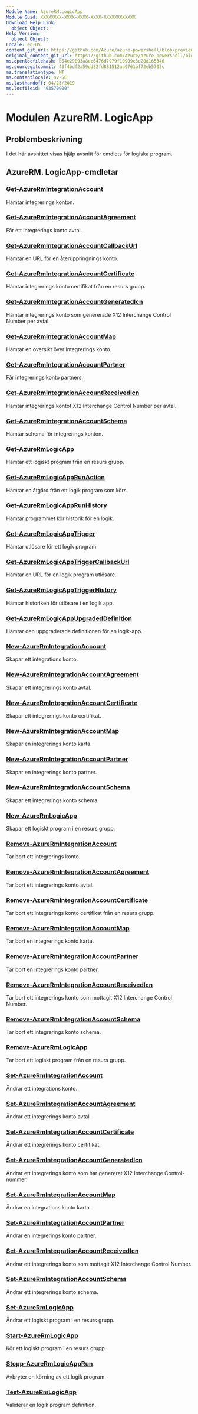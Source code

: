 ```yaml
---
Module Name: AzureRM.LogicApp
Module Guid: XXXXXXXX-XXXX-XXXX-XXXX-XXXXXXXXXXXX
Download Help Link:
  object Object: 
Help Version:
  object Object: 
Locale: en-US
content_git_url: https://github.com/Azure/azure-powershell/blob/preview/src/ResourceManager/LogicApp/Commands.LogicApp/help/AzureRM.LogicApp.md
original_content_git_url: https://github.com/Azure/azure-powershell/blob/preview/src/ResourceManager/LogicApp/Commands.LogicApp/help/AzureRM.LogicApp.md
ms.openlocfilehash: b54e29093a8ec6476d7979f10909c3d20d165346
ms.sourcegitcommit: 43f4bdf2a59dd82fd881512aa9761bf72eb5703c
ms.translationtype: MT
ms.contentlocale: sv-SE
ms.lasthandoff: 04/23/2019
ms.locfileid: "93570900"
---
```

# Modulen AzureRM. LogicApp
## Problembeskrivning
I det här avsnittet visas hjälp avsnitt för cmdlets för logiska program.

## AzureRM. LogicApp-cmdletar
### [Get-AzureRmIntegrationAccount](Get-AzureRmIntegrationAccount.md)
Hämtar integrerings konton.

### [Get-AzureRmIntegrationAccountAgreement](Get-AzureRmIntegrationAccountAgreement.md)
Får ett integrerings konto avtal.

### [Get-AzureRmIntegrationAccountCallbackUrl](Get-AzureRmIntegrationAccountCallbackUrl.md)
Hämtar en URL för en återuppringnings konto.

### [Get-AzureRmIntegrationAccountCertificate](Get-AzureRmIntegrationAccountCertificate.md)
Hämtar integrerings konto certifikat från en resurs grupp.

### [Get-AzureRmIntegrationAccountGeneratedIcn](Get-AzureRmIntegrationAccountGeneratedIcn.md)
Hämtar integrerings konto som genererade X12 Interchange Control Number per avtal.

### [Get-AzureRmIntegrationAccountMap](Get-AzureRmIntegrationAccountMap.md)
Hämtar en översikt över integrerings konto.

### [Get-AzureRmIntegrationAccountPartner](Get-AzureRmIntegrationAccountPartner.md)
Får integrerings konto partners.

### [Get-AzureRmIntegrationAccountReceivedIcn](Get-AzureRmIntegrationAccountReceivedIcn.md)
Hämtar integrerings kontot X12 Interchange Control Number per avtal.

### [Get-AzureRmIntegrationAccountSchema](Get-AzureRmIntegrationAccountSchema.md)
Hämtar schema för integrerings konton.

### [Get-AzureRmLogicApp](Get-AzureRmLogicApp.md)
Hämtar ett logiskt program från en resurs grupp.

### [Get-AzureRmLogicAppRunAction](Get-AzureRmLogicAppRunAction.md)
Hämtar en åtgärd från ett logik program som körs.

### [Get-AzureRmLogicAppRunHistory](Get-AzureRmLogicAppRunHistory.md)
Hämtar programmet kör historik för en logik.

### [Get-AzureRmLogicAppTrigger](Get-AzureRmLogicAppTrigger.md)
Hämtar utlösare för ett logik program.

### [Get-AzureRmLogicAppTriggerCallbackUrl](Get-AzureRmLogicAppTriggerCallbackUrl.md)
Hämtar en URL för en logik program utlösare.

### [Get-AzureRmLogicAppTriggerHistory](Get-AzureRmLogicAppTriggerHistory.md)
Hämtar historiken för utlösare i en logik app.

### [Get-AzureRmLogicAppUpgradedDefinition](Get-AzureRmLogicAppUpgradedDefinition.md)
Hämtar den uppgraderade definitionen för en logik-app.

### [New-AzureRmIntegrationAccount](New-AzureRmIntegrationAccount.md)
Skapar ett integrations konto.

### [New-AzureRmIntegrationAccountAgreement](New-AzureRmIntegrationAccountAgreement.md)
Skapar ett integrerings konto avtal.

### [New-AzureRmIntegrationAccountCertificate](New-AzureRmIntegrationAccountCertificate.md)
Skapar ett integrerings konto certifikat.

### [New-AzureRmIntegrationAccountMap](New-AzureRmIntegrationAccountMap.md)
Skapar en integrerings konto karta.

### [New-AzureRmIntegrationAccountPartner](New-AzureRmIntegrationAccountPartner.md)
Skapar en integrerings konto partner.

### [New-AzureRmIntegrationAccountSchema](New-AzureRmIntegrationAccountSchema.md)
Skapar ett integrerings konto schema.

### [New-AzureRmLogicApp](New-AzureRmLogicApp.md)
Skapar ett logiskt program i en resurs grupp.

### [Remove-AzureRmIntegrationAccount](Remove-AzureRmIntegrationAccount.md)
Tar bort ett integrerings konto.

### [Remove-AzureRmIntegrationAccountAgreement](Remove-AzureRmIntegrationAccountAgreement.md)
Tar bort ett integrerings konto avtal.

### [Remove-AzureRmIntegrationAccountCertificate](Remove-AzureRmIntegrationAccountCertificate.md)
Tar bort ett integrerings konto certifikat från en resurs grupp.

### [Remove-AzureRmIntegrationAccountMap](Remove-AzureRmIntegrationAccountMap.md)
Tar bort en integrerings konto karta.

### [Remove-AzureRmIntegrationAccountPartner](Remove-AzureRmIntegrationAccountPartner.md)
Tar bort en integrerings konto partner.

### [Remove-AzureRmIntegrationAccountReceivedIcn](Remove-AzureRmIntegrationAccountReceivedIcn.md)
Tar bort ett integrerings konto som mottagit X12 Interchange Control Number.

### [Remove-AzureRmIntegrationAccountSchema](Remove-AzureRmIntegrationAccountSchema.md)
Tar bort ett integrerings konto schema.

### [Remove-AzureRmLogicApp](Remove-AzureRmLogicApp.md)
Tar bort ett logiskt program från en resurs grupp.

### [Set-AzureRmIntegrationAccount](Set-AzureRmIntegrationAccount.md)
Ändrar ett integrations konto.

### [Set-AzureRmIntegrationAccountAgreement](Set-AzureRmIntegrationAccountAgreement.md)
Ändrar ett integrerings konto avtal.

### [Set-AzureRmIntegrationAccountCertificate](Set-AzureRmIntegrationAccountCertificate.md)
Ändrar ett integrerings konto certifikat.

### [Set-AzureRmIntegrationAccountGeneratedIcn](Set-AzureRmIntegrationAccountGeneratedIcn.md)
Ändrar ett integrerings konto som har genererat X12 Interchange Control-nummer.

### [Set-AzureRmIntegrationAccountMap](Set-AzureRmIntegrationAccountMap.md)
Ändrar en integrations konto karta.

### [Set-AzureRmIntegrationAccountPartner](Set-AzureRmIntegrationAccountPartner.md)
Ändrar en integrerings konto partner.

### [Set-AzureRmIntegrationAccountReceivedIcn](Set-AzureRmIntegrationAccountReceivedIcn.md)
Ändrar ett integrerings konto som mottagit X12 Interchange Control Number.

### [Set-AzureRmIntegrationAccountSchema](Set-AzureRmIntegrationAccountSchema.md)
Ändrar ett integrerings konto schema.

### [Set-AzureRmLogicApp](Set-AzureRmLogicApp.md)
Ändrar ett logiskt program i en resurs grupp.

### [Start-AzureRmLogicApp](Start-AzureRmLogicApp.md)
Kör ett logiskt program i en resurs grupp.

### [Stopp-AzureRmLogicAppRun](Stop-AzureRmLogicAppRun.md)
Avbryter en körning av ett logik program.

### [Test-AzureRmLogicApp](Test-AzureRmLogicApp.md)
Validerar en logik program definition.

